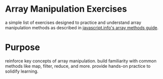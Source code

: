 # Array Manipulation Exercises

a simple list of exercises designed to practice and understand array manipulation methods as described in [javascript.info's array methods guide](https://javascript.info/array-methods).

# Purpose
reinforce key concepts of array manipulation.
build familiarity with common methods like map, filter, reduce, and more.
provide hands-on practice to solidify learning.